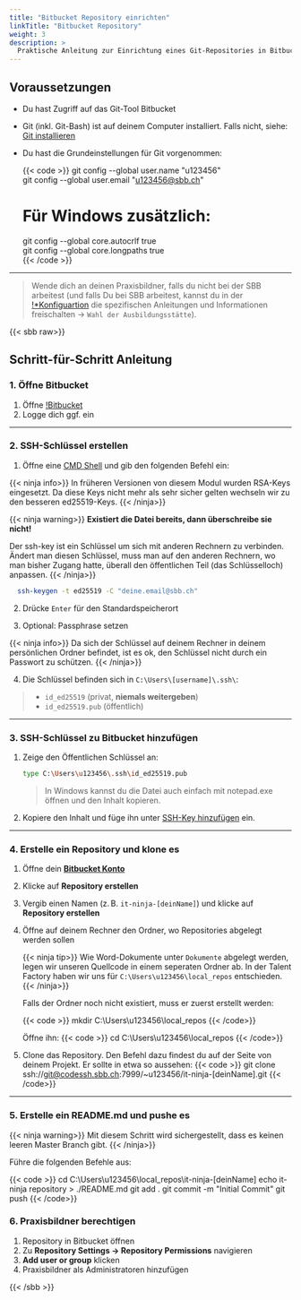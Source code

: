 ```yaml
---
title: "Bitbucket Repository einrichten"
linkTitle: "Bitbucket Repository"
weight: 3
description: >
  Praktische Anleitung zur Einrichtung eines Git-Repositories in Bitbucket
---
```


## Voraussetzungen

- Du hast Zugriff auf das Git-Tool Bitbucket
- Git (inkl. Git-Bash) ist auf deinem Computer installiert. Falls nicht, siehe:
  [Git installieren](../../../../04_git/01_grundwissen/02_git-install)
- Du hast die Grundeinstellungen für Git vorgenommen:

  {{< code >}}
  git config --global user.name "u123456"  
  git config --global user.email "u123456@sbb.ch"

  # Für Windows zusätzlich:

  git config --global core.autocrlf true  
  git config --global core.longpaths true  
  {{< /code >}}

---

> Wende dich an deinen Praxisbildner, falls du nicht bei der SBB arbeitest (und falls Du bei SBB arbeitest, kannst du in
> der [!\*Konfiguartion](../../../../../config#apprenticeshipprovider) die spezifischen Anleitungen und Informationen
> freischalten -> `Wahl der Ausbildungsstätte`).

{{< sbb raw>}}

## Schritt-für-Schritt Anleitung

### 1. Öffne Bitbucket

1. Öffne [!Bitbucket](https://code.sbb.ch/)
2. Logge dich ggf. ein

---

### 2. SSH-Schlüssel erstellen

1. Öffne eine [CMD Shell](../../../shell/cmd/) und gib den folgenden Befehl ein:

{{< ninja info>}}
In früheren Versionen von diesem Modul wurden RSA-Keys eingesetzt. Da diese Keys nicht mehr als sehr sicher gelten
wechseln wir zu den besseren ed25519-Keys.
{{< /ninja>}}

{{< ninja warning>}}
**Existiert die Datei bereits, dann überschreibe sie nicht!**

Der ssh-key ist ein Schlüssel um sich mit anderen Rechnern zu verbinden. Ändert man diesen Schlüssel, muss man auf den
anderen Rechnern, wo man bisher Zugang hatte, überall den öffentlichen Teil (das Schlüsselloch) anpassen.
{{< /ninja>}}

```bash
  ssh-keygen -t ed25519 -C "deine.email@sbb.ch"
```

2. Drücke `Enter` für den Standardspeicherort

3. Optional: Passphrase setzen

{{< ninja info>}}
Da sich der Schlüssel auf deinem Rechner in deinem persönlichen Ordner befindet, ist es ok, den Schlüssel nicht durch
ein Passwort zu schützen.
{{< /ninja>}}

4. Die Schlüssel befinden sich in `C:\Users\[username]\.ssh\`:

> - `id_ed25519` (privat, **niemals weitergeben**)
> - `id_ed25519.pub` (öffentlich)

---

### 3. SSH-Schlüssel zu Bitbucket hinzufügen

1. Zeige den Öffentlichen Schlüssel an:

   ```bash
   type C:\Users\u123456\.ssh\id_ed25519.pub
   ```

   > In Windows kannst du die Datei auch einfach mit notepad.exe öffnen und den Inhalt kopieren.

2. Kopiere den Inhalt und füge ihn unter [SSH-Key hinzufügen](https://code.sbb.ch/plugins/servlet/ssh/account/keys) ein.

---

### 4. Erstelle ein Repository und klone es

1. Öffne dein **[Bitbucket Konto](https://code.sbb.ch/profile)**
2. Klicke auf **Repository erstellen**
3. Vergib einen Namen (z. B. `it-ninja-[deinName]`) und klicke auf **Repository erstellen**

4. Öffne auf deinem Rechner den Ordner, wo Repositories abgelegt werden sollen

   {{< ninja tip>}}
   Wie Word-Dokumente unter `Dokumente` abgelegt werden, legen wir unseren Quellcode in einem seperaten Ordner ab. In
   der Talent Factory haben wir uns für `C:\Users\u123456\local_repos` entschieden.
   {{< /ninja>}}

   Falls der Ordner noch nicht existiert, muss er zuerst erstellt werden:

   {{< code >}}
   mkdir C:\Users\u123456\local_repos
   {{< /code>}}

   Öffne ihn:
   {{< code >}}
   cd C:\Users\u123456\local_repos
   {{< /code>}}

5. Clone das Repository. Den Befehl dazu findest du auf der Seite von deinem Projekt. Er sollte in etwa so aussehen:
   {{< code >}}
   git clone ssh://git@codessh.sbb.ch:7999/~u123456/it-ninja-[deinName].git
   {{< /code>}}

---

### 5. Erstelle ein README.md und pushe es

{{< ninja warning>}}
Mit diesem Schritt wird sichergestellt, dass es keinen leeren Master Branch gibt.
{{< /ninja>}}

Führe die folgenden Befehle aus:

{{< code >}}
cd C:\Users\u123456\local_repos\it-ninja-[deinName]
echo it-ninja repository > ./README.md
git add .
git commit -m "Initial Commit"
git push
{{< /code>}}

### 6. Praxisbildner berechtigen

1. Repository in Bitbucket öffnen
2. Zu **Repository Settings → Repository Permissions** navigieren
3. **Add user or group** klicken
4. Praxisbildner als Administratoren hinzufügen

{{< /sbb >}}
